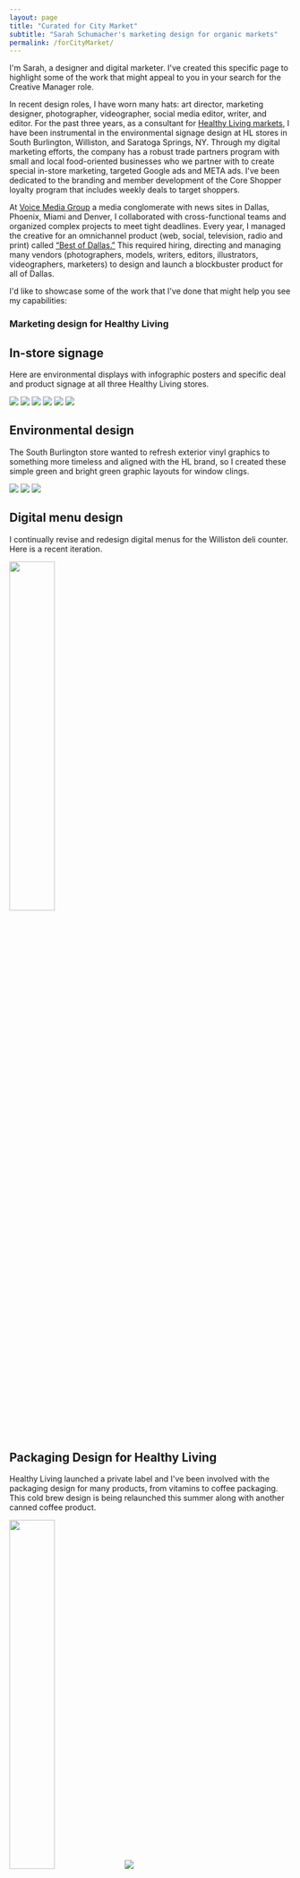```yaml
---
layout: page
title: "Curated for City Market"
subtitle: "Sarah Schumacher's marketing design for organic markets"
permalink: /forCityMarket/
---
```


I'm Sarah, a designer and digital marketer. I've created this specific page to highlight some of the work that might appeal to you in your search for the Creative Manager role.

In recent design roles, I have worn many hats: art director, marketing designer, photographer, videographer, social media editor, writer, and editor. For the past three years, as a consultant for [Healthy Living markets](https://healthylivingtogo.com), I have been instrumental in the environmental signage design at HL stores in South Burlington, Williston, and Saratoga Springs, NY. Through my digital marketing efforts, the company has a robust trade partners program with small and local food-oriented businesses who we partner with to create special in-store marketing, targeted Google ads and META ads. I've been dedicated to the branding and member development of the Core Shopper loyalty program that includes weekly deals to target shoppers.

At [Voice Media Group](https://www.voicemediagroup.com/) a media conglomerate with news sites in Dallas, Phoenix, Miami and Denver, I collaborated with cross-functional teams and organized complex projects to meet tight deadlines. Every year, I managed the creative for an omnichannel product (web, social, television, radio and print) called [“Best of Dallas.”](https://www.dallasobserver.com/best-of/2024/intro/best-of-dallas-2024-20596760) This required hiring, directing and managing many vendors (photographers, models, writers, editors, illustrators, videographers, marketers) to design and launch a blockbuster product for all of Dallas.

I'd like to showcase some of the work that I've done that might help you see my capabilities:

### Marketing design for Healthy Living

## In-store signage
Here are environmental displays with infographic posters and specific deal and product signage at all three Healthy Living stores.
<div class="gallery" data-columns="3">
	<img src="/images/blogimages/HealthyLiving/winesignage2.jpg">
	<img src="/images/blogimages/HealthyLiving/bananasigns.jpg">
	<img src="/images/blogimages/HealthyLiving/thanksgivingsides.jpg">
	<img src="/images/blogimages/HealthyLiving/bestdealsposter.jpg">
 	<img src="/images/blogimages/HealthyLiving/earthsignage.jpg">
	<img src="/images/blogimages/HealthyLiving/willistonwellness2.jpg">
</div>

## Environmental design
The South Burlington store wanted to refresh exterior vinyl graphics to something more timeless and aligned with the HL brand, so I created these simple green and bright green graphic layouts for window clings.
<div class="gallery" data-columns="3">
	<img src="/images/blogimages/HealthyLiving/parkingviewclings.jpg">
	<img src="/images/blogimages/HealthyLiving/windowclings.jpg">
	<img src="/images/blogimages/HealthyLiving/streetisideclings.jpg">
</div>

## Digital menu design
I continually revise and redesign digital menus for the Williston deli counter. Here is a recent iteration.
<div class="gallery" data-columns="1">
	<img src="/images/blogimages/HealthyLiving/willistonscreens.jpg" width="40%">
</div>

## Packaging Design for Healthy Living
Healthy Living launched a private label and I've been involved with the packaging design for many products, from vitamins to coffee packaging. This cold brew design is being relaunched this summer along with another canned coffee product.
<div class="gallery" data-columns="2">
	<img src="/images/blogimages/HealthyLiving/coldbrew.jpg" width="40%">
	<img src="/images/blogimages/HealthyLiving/krucanlabel.png">
</div>

## Digital web ads
I designed these web ads for Healthy Living for recruiting new employees on the highly trafficked Seven Days site as rotating "site skin" ads for the news site pages. 
<div class="gallery" data-columns="1">
	<img src="/images/blogimages/HealthyLiving/sevendayssiteskin_hl.jpg" width="60%">
</div>

---

## Newsletter graphics
Mobile-first newsletter Figma graphics advertise Best Deals, HL To-Go, and offer a friendly note from the store-founding family.
<div class="gallery" data-columns="3">
	<img src="/images/blogimages/HealthyLiving/MobileHeader.png" width="60%">
 	<img src="/images/blogimages/HealthyLiving/MobileHLTOGO.png" width="60%">
  	<img src="/images/blogimages/HealthyLiving/FamilyOwnedMobile.png" width="60%">
</div>

## Merch design for Healthy Living
I designed reusable bags with drop-shift citrus patterns for Healthy Living. 
<div class="gallery" data-columns="1">
	<img src="/images/blogimages/HealthyLiving/orangesbag.png" width="60%">
</div>

Another fun project was creating these cooler bags which are sturdy and attractive.
<div class="gallery" data-columns="2">
	<img src="/images/blogimages/HealthyLiving/bluefreezerbag1.png">
	<img src="/images/blogimages/HealthyLiving/bluefreezerbag2.png">
</div>

---

### Social Media, Video and Photography with Voice Media Group

In the social media space, I have experience planning and designing digital marketing campaigns.

## Dallas Observer Social Media
As art director at Voice Media Group, I shot photos, hired photographers and curated photos, created graphics, wrote content and built a fun social media persona and built community through VMG's Dallas Observer Instagram account. I hired photographers to shoot events and then edited and selected photos for use on the various VMG platforms. 

<div class="gallery" data-columns="3">
	<img src="/images/blogimages/DO/2016DOMAinstagram.png">
	<img src="/images/blogimages/DO/2016DOMAinstagram2.png">
	<img src="/images/blogimages/DO/2016townhearthinstagram.png">
	<img src="/images/blogimages/DO/2017parkpoochinstagram.png">
	<img src="/images/blogimages/DO/2019wildbasininstagram.png">
	<img src="/images/blogimages/DO/2019foodcoverinstagram.png">
	<img src="/images/blogimages/DO/2019drinkscoverinstagram.png">
	<img src="/images/blogimages/DO/2019pegasusinstagram.png">
	<img src="/images/blogimages/DO/2019jamesoninstagram.png">
</div>

## Marketing video from Iron Fork 
Voice Media Group has many marketed events alongside their news sites. Iron Fork is an annual foodie event with local restaurants bringing small plates to serve to guests. The event also has a local chef cook-off presentation. I filmed and edited video of the 2017 Iron Fork for VMG's site [Dallas Observer] (https://www.dallasobserver.com).
<iframe width="560" height="315" src="https://www.youtube.com/embed/EcYfEhalVUE?si=zWoE184HsTOIS0n0" title="YouTube video player" frameborder="0" allow="accelerometer; autoplay; clipboard-write; encrypted-media; gyroscope; picture-in-picture; web-share" allowfullscreen></iframe>

## Event and video design from Dallas Observer Music Awards
Every year, Dallas Observer highlights the best musical acts trending in the city. For VMG's marketing department, I created the event brand which involved designing the logo/graphic for the event, the awards design, display ads, projected videos to introduce speakers and performers and visuals for performances. 
 
<div class="gallery" data-columns="4">
	<img src="/images/blogimages/DO/2016_DOMA_leonbridges.jpg">
	<img src="/images/blogimages/DO/2016_DOMA_bombfactory.jpg">
	<img src="/images/blogimages/DO/2016_DOMA_dezi5.jpg">
	<img src="/images/blogimages/DO/2016_DOMA_samlao.jpg">
	<img src="/images/blogimages/DO/2016_DOMA_samlao2.jpg">
	<img src="/images/blogimages/DO/2016_DOMA_Sikwitit.jpg">
	<img src="/images/blogimages/DO/2016_DOMA_stage.jpg">
	<img src="/images/blogimages/DO/2016_DOMA_oaktopia.jpg">
</div>
  
And I commissioned this video of 2016 Dallas Observer Music Awards that shows the event design, award design, presentation graphics and cohesive background video design. 

<iframe width="560" height="315" src="https://www.youtube.com/embed/5iWKgR8d8Ag" frameborder="0" allow="accelerometer; autoplay; encrypted-media; gyroscope; picture-in-picture" allowfullscreen></iframe>

---

### Event & Marketing Design for AIGA Santa Barbara
As a volunteer board member for AIGA in California, I designed and planned a conference for young designers to meet with mentors for career advice, networking, and for a formal portfolio review. For the event, I created a lot of collateral: posters, fake tattoos, t-shirts and buttons.

## Event Poster for AIGA
I designed this poster for AIGA Santa Barbara advertising the portfolio review day. 

<div class="gallery" data-columns="2">
	<img src="/images/blogimages/AIGA/AIGA_portfolioday_poster.jpg">
</div>

And here is the fun swag: temporary tattoos, small buttons, and we screen printed t-shirts with the event design too.

<div class="gallery" data-columns="2">
	<img src="/images/blogimages/AIGA/AIGAbutton.jpg">
	<img src="/images/blogimages/AIGA/AIGAtattoo.jpg">
	<img src="/images/blogimages/AIGA/AIGAscreenprint.jpg">
	<img src="/images/blogimages/AIGA/AIGAtshirt.jpg">
</div>

---

### Branding a food-insecurity nonprofit in White River Valley
Since fall 2024, I've been working with Feeding the Valley Alliance in Rochester, Vermont to create the group a solid brand identity with a web prescence and print collateral. The goals are to spread awareness of group, to find new restaurants and farmers to donate more food, to advertise community food offerings, and to reduce any stigma from accepting free food.

Below are some highlights of the brand guidelines as we move forward on the website design.

## Main logo and smaller web logo design
After first a round of loose sketches, followed up with three finalized one-color options, the nonprofit board chose this simple spoon and fork design. As a secondary logo, I created a circular logo for conditions in which a square or round logo would look better (stickers, pins, corner of web sites, etc.)
<div class="gallery" data-columns="1">
	<img src="/images/blogimages/FTvalley/weblogo.jpg" width="60%">
</div>

## Color Palette
The color palette is grounded in the tones of spring and harvest season: light and deep greens like fresh produce, along with the purple and orange like the root vegetables of fall.
<div class="gallery" data-columns="1">
	<img src="/images/blogimages/FTvalley/colorpalette.jpg" width="60%">
</div>

## Typography
The type I chose is organic feeling and friendly, offering a serious but warm tone. They are part of the Google fonts library, making it an economical choice for the nonprofit.
<div class="gallery" data-columns="1">
	<img src="/images/blogimages/FTvalley/typography.jpg" width="60%">
</div>

## Pattern and Texture
For the website, I will incorporate various patterned and textured backgrounds to offer more visual variety along with the information.
<div class="gallery" data-columns="1">
	<img src="/images/blogimages/FTvalley/pattern.jpg" width="60%">
</div>

## Visualization of logo in use
I created visual mockups of a simple logo in possible use scenarios.
<div class="gallery" data-columns="1">
	<img src="/images/blogimages/FTvalley/FTV.jpg" width="60%">
</div>

---

### Thank You!
As you can see, I'm a flexible curious designer who loves the organic grocery space, brand design, packaging design, and digital design as well as creating and testing new marketing ideas. Thank you for reviewing my work!
